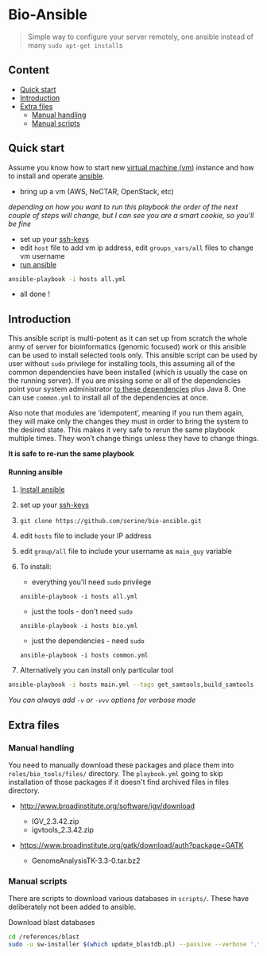 # Bio-Ansible 

> Simple way to configure your server remotely, one ansible instead of many `sudo apt-get install`s

## Content 

- [Quick start](#quick-start)
- [Introduction](#introduction)
- [Extra files](#extra-files)
  - [Manual handling](#manual-handling)
  - [Manual scripts](#manual-scripts)

## Quick start

Assume you know how to start new [virtual machine (vm)](https://en.wikipedia.org/wiki/Virtual_machine) instance and how to install and operate [ansible](http://docs.ansible.com/ansible/intro.html).

- bring up a vm (AWS, NeCTAR, OpenStack, etc)

_depending on how you want to run this playbook the order of the next couple of steps will change, but I can see you are a smart cookie, so you'll be fine_

- set up your [ssh-keys](https://www.digitalocean.com/community/tutorials/how-to-set-up-ssh-keys--2)
- edit `host` file to add vm ip address, edit `groups_vars/all` files to change vm username
- [run ansible](#running-ansible)
```BASH
ansible-playbook -i hosts all.yml
```
- all done !

## Introduction

This ansible script is multi-potent as it can set up from scratch the whole army of server for bioinformatics (genomic focused) work or this ansible can be used to install selected tools only. This ansible script can be used by user without `sudo` privilege for installing tools, this assuming all of the common dependencies have been installed (which is usually the case on the running server). If you are missing some or all of the dependencies point your system administrator [to these dependencies](roles/common/tasks/main.yml) plus Java 8. One can use `common.yml` to install all of the dependencies at once.

Also note that modules are ‘idempotent’, meaning if you run them again, they will make only the changes they must in order to bring the system to the desired state. This makes it very safe to rerun the same playbook multiple times. They won’t change things unless they have to change things.

**It is safe to re-run the same playbook**

#### Running ansible

1. [Install ansible](http://docs.ansible.com/ansible/intro_installation.html)
2. set up your [ssh-keys](https://www.digitalocean.com/community/tutorials/how-to-set-up-ssh-keys--2)
3. `git clone https://github.com/serine/bio-ansible.git`
4. edit `hosts` file to include your IP address
5. edit `group/all` file to include your username as `main_guy` variable
6. To install:

    - everything you'll need `sudo` privilege

    ```
    ansible-playbook -i hosts all.yml
    ```

    - just the tools - don't need `sudo`

    ```
    ansible-playbook -i hosts bio.yml
    ```

    - just the dependencies - need `sudo`

    ```
    ansible-playbook -i hosts common.yml
    ```

7. Alternatively you can install only particular tool

```BASH
ansible-playbook -i hosts main.yml --tags get_samtools,build_samtools
```

_You can always add `-v` or `-vvv` options for verbose mode_


## Extra files

### Manual handling

You need to manually download these packages and place them into `roles/bio_tools/files/` directory.
The `playbook.yml` going to skip installation of those packages if it doesn't find archived files in files directory.

- http://www.broadinstitute.org/software/igv/download

    - IGV_2.3.42.zip
    - igvtools_2.3.42.zip

- https://www.broadinstitute.org/gatk/download/auth?package=GATK

    - GenomeAnalysisTK-3.3-0.tar.bz2

### Manual scripts

There are scripts to download various databases in `scripts/`. These have deliberately not been added to ansible.

Download blast databases

```BASH
cd /references/blast
sudo -u sw-installer $(which update_blastdb.pl) --passive --verbose '.*'
```
